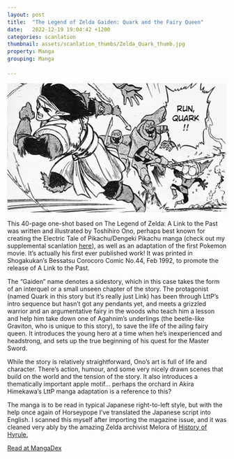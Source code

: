 ```yaml
---
layout: post
title:  "The Legend of Zelda Gaiden: Quark and the Fairy Queen"
date:   2022-12-19 19:04:42 +1200
categories: scanlation
thumbnail: assets/scanlation_thumbs/Zelda_Quark_thumb.jpg
property: Manga
grouping: Manga

---
```


![](/assets/headers/Zelda_Quark_header.png)

This 40-page one-shot based on The Legend of Zelda: A Link to the Past was written and illustrated by Toshihiro Ono, perhaps best known for creating the Electric Tale of Pikachu/Dengeki Pikachu manga (check out my supplemental scanlation [here](https://miloscat.com/scanlations/Dengeki_Pikachu.html)), as well as an adaptation of the first Pokemon movie. It’s actually his first ever published work! It was printed in Shogakukan’s Bessatsu Corocoro Comic No.44, Feb 1992, to promote the release of A Link to the Past.

The “Gaiden” name denotes a sidestory, which in this case takes the form of an interquel or a small unseen chapter of the story. The protagonist (named Quark in this story but it’s really just Link) has been through LttP’s intro sequence but hasn’t got any pendants yet, and meets a grizzled warrior and an argumentative fairy in the woods who teach him a lesson and help him take down one of Agahnim’s underlings (the beetle-like Graviton, who is unique to this story), to save the life of the ailing fairy queen. It introduces the young hero at a time when he’s inexperienced and headstrong, and sets up the true beginning of his quest for the Master Sword.

While the story is relatively straightforward, Ono’s art is full of life and character. There’s action, humour, and some very nicely drawn scenes that build on the world and the tension of the story. It also introduces a thematically important apple motif… perhaps the orchard in Akira Himekawa’s LttP manga adaptation is a reference to this?

The manga is to be read in typical Japanese right-to-left style, but with the help once again of Horseypope I’ve translated the Japanese script into English. I scanned this myself after importing the magazine issue, and it was cleaned very ably by the amazing Zelda archivist Melora of [History of Hyrule.](https://historyofhyrule.com/)

[Read at MangaDex](https://mangadex.org/title/37159b31-b6fd-4a4d-9db1-3c9905b740e7/zelda-no-densetsu-gaiden-quark-to-fairy-queen)